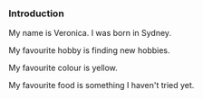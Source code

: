 ### Introduction

My name is Veronica. I was born in Sydney.

My favourite hobby is finding new hobbies.

My favourite colour is yellow.

My favourite food is something I haven't tried yet.
